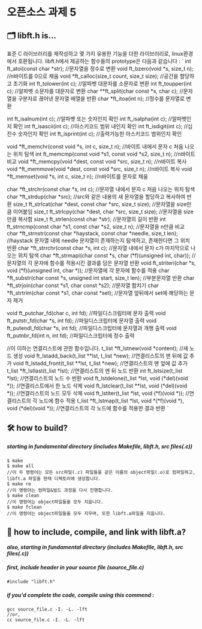 # 오픈소스 과제 5

## :card_index_dividers: **libft.h is...**
표준 C 라이브러리를 재작성하고 몇 가지 유용한 기능을 더한 라이브러리로, linux환경에서 호환됩니다.
libft.h에서 제공하는 함수들의 prototype은 다음과 같습니다 :
`
int		  ft_atoi(const char *str); //문자열을 정수로 변환
void	  ft_bzero(void *s, size_t n); //n바이트를 0으로 채움
void	  *ft_calloc(size_t count, size_t size); //공간을 할당하고 초기화
int		  ft_tolower(int c); //알파벳 대문자를 소문자로 변환
int		  ft_toupper(int c); //알파벳 소문자를 대문자로 변환
char	  **ft_split(char const *s, char c); //문자열을 구분자로 끊어낸 문자열 배열을 반환
char	  *ft_itoa(int n); //정수를 문자열로 변환

int		  ft_isalnum(int c); //알파벳 또는 숫자인지 확인
int		  ft_isalpha(int c); //알파벳인지 확인
int		  ft_isascii(int c); //아스키코드 범위 내인지 확인
int		  ft_isdigit(int c); //십진수 숫자인지 확인
int		  ft_isprint(int c); //출력가능한 아스키코드 범위인지 확인

void	  *ft_memchr(const void *s, int c, size_t n); //바이트 내에서 문자 c 처음 나오는 위치 탐색
int		  ft_memcmp(const void *s1, const void *s2, size_t n); //n바이트 비교
void	  *ft_memcpy(void *dest, const void *src, size_t n); //n바이트 복사
void	  *ft_memmove(void *dest, const void *src, size_t n); //n바이트 복사
void	  *ft_memset(void *s, int c, size_t n); //n바이트를 문자로 채움

char	  *ft_strchr(const char *s, int c); //문자열 내에서 문자 c 처음 나오는 위치 탐색
char	  *ft_strdup(char *src); //src와 같은 내용의 새 문자열을 할당하고 복사하여 반환
size_t	ft_strlcat(char *dest, const char *src, size_t size); //문자열을 size만큼 이어붙임
size_t	ft_strlcpy(char *dest, char *src, size_t size); //문자열을 size만큼 복사함
size_t	ft_strlen(const char *str); //문자열의 길이 반환
int		  ft_strncmp(const char *s1, const char *s2, size_t n); //문자열을 n만큼 비교
char	  *ft_strnstr(const char *haystack, const char *needle, size_t len); //haystack 문자열 내에 needle 문자열이 존재하는지 탐색하고, 존재한다면 그 위치 반환 
char	  *ft_strrchr(const char *s, int c); //문자열 내에서 문자 c가 마지막으로 나오는 위치 탐색
char	  *ft_strmapi(char const *s, char (*f)(unsigned int, char)); //문자열의 각 문자에 함수를 적용시킨 결과를 담은 문자열 반환
void	  ft_striteri(char *s, void (*f)(unsigned int, char *)); //문자열에 각 문자에 함수를 적용
char	  *ft_substr(char const *s, unsigned int start, size_t len); //부분문자열 반환
char	  *ft_strjoin(char const *s1, char const *s2); //문자열 합치기
char	  *ft_strtrim(char const *s1, char const *set); //문자열 앞뒤에서 set에 해당하는 문자 제거

void	  ft_putchar_fd(char c, int fd); //파일디스크림터에 문자 출력
void	  ft_putstr_fd(char *s, int fd); //파일디스크립터에 문자열 출력
void	  ft_putendl_fd(char *s, int fd); //파일디스크립터에 문자열과 개행 출력
void	  ft_putnbr_fd(int n, int fd); //파일디스크립터에 정수 출력

//이 이하는 연결리스트에 관한 함수입니다.
t_list	*ft_lstnew(void *content); //새 노드 생성
void	  ft_lstadd_back(t_list **lst, t_list *new); //연결리스트의 맨 뒤에 값 추가
void	  ft_lstadd_front(t_list **lst, t_list *new); //연결리스트의 맨 앞에 값 추가
t_list	*ft_lstlast(t_list *lst); //연결리스트의 맨 뒤 노드 반환
int		  ft_lstsize(t_list *lst); //연결리스트의 노드 수 반환
void	  ft_lstdelone(t_list *lst, void (*del)(void *)); //연결리스트에서 한 노드 삭제
void	  ft_lstclear(t_list **lst, void (*del)(void *)); //연결리스트의 노드 모두 삭제
void	  ft_lstiter(t_list *lst, void (*f)(void *)); //연결리스트의 각 노드에 함수 적용
t_list	*ft_lstmap(t_list *lst, void *(*f)(void *), void (*del)(void *)); //연결리스트의 각 노드에 함수를 적용한 결과 반환
`

## :hammer_and_wrench: **how to build?** 
##### *starting in fundamental directory (includes Makefile, libft.h, src files(.c))*

```
$ make
$ make all
//이 두 명령어는 모든 src파일(.c) 파일들을 같은 이름의 object파일(.o)로 컴파일하고, libft.a 파일을 현재 디렉토리에 생성합니다.
$ make re
//이 명령어는 컴파일&빌드 과정을 다시 진행합니다.
$ make clean
//이 명령어는 object파일들을 모두 지웁니다.
$ make fclean
//이 명령어는 object파일들을 모두 지우며, 또한 libft.a파일을 지웁니다.
```

## :link: **how to include, compile, and link with libft.a?**
#### *also, starting in fundamental directory (includes Makefile, libft.h, src files(.c))*

##### *first, include header in your source file (source_file.c)*
```
#include "libft.h"
```
##### *if you'd complete the code, compile using this commend :*
```
gcc source_file.c -I. -L. -lft
//or, 
cc source_file.c -I. -L. -lft
```
